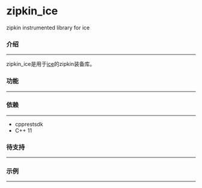 # zipkin_ice
zipkin instrumented library for ice

### 介绍
---
zipkin_ice是用于[ice](https://zeroc.com/)的zipkin装备库。


### 功能
---


### 依赖
---
* cpprestsdk
* C++ 11

### 待支持
---


### 示例
---





